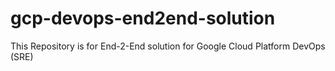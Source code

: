 # gcp-devops-end2end-solution
This Repository is for End-2-End solution for Google Cloud Platform DevOps (SRE)
